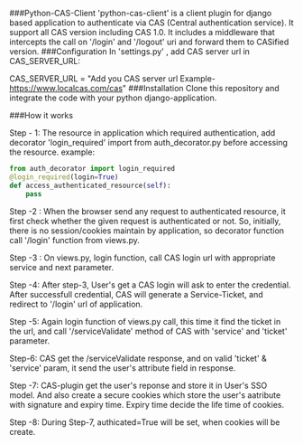 ###Python-CAS-Client
'python-cas-client' is a client plugin for django based application to authenticate via CAS (Central authentication service). It support all CAS version including CAS 1.0. 
It includes a middleware that intercepts the call on '/login' and '/logout' uri and forward them to CASified version.
###Configuration
In 'settings.py' , add CAS server url in CAS_SERVER_URL:

CAS_SERVER_URL = "Add you CAS server url Example- https://www.localcas.com/cas"
###Installation 
Clone this repository and integrate the code with your python django-application.


###How it works

Step - 1: The resource in application which required authentication, add decorator 'login_required' import from auth_decorator.py before accessing the resource. 
example:

````python
from auth_decorator import login_required
@login_required(login=True)
def access_authenticated_resource(self):
    pass
````
    
Step -2 : When the browser send any request to authenticated resource, it first check whether 
          the given request is authenticated or not. So, initially, there is no session/cookies maintain by application, so decorator function call '/login' function from views.py.

Step -3 : On views.py, login function, call CAS login url with appropriate service and next parameter.

Step -4: After step-3, User's get a CAS login will ask to enter the credential. After successfull credential, CAS will generate a Service-Ticket, and redirect to '/login' url of application.

Step -5: Again login function of views.py call, this time it find the ticket in the url, and call '/serviceValidate' method of CAS with 'service' and 'ticket' parameter.

Step-6: CAS get the /serviceValidate response, and on valid 'ticket' & 'service' param, it send the user's attribute field in response.

Step -7: CAS-plugin get the user's reponse and store it in User's SSO model. And also create a secure cookies which store the user's aatribute with signature and expiry time. Expiry time decide the life time of cookies.

Step -8: During Step-7, authicated=True will be set, when cookies will be create.
